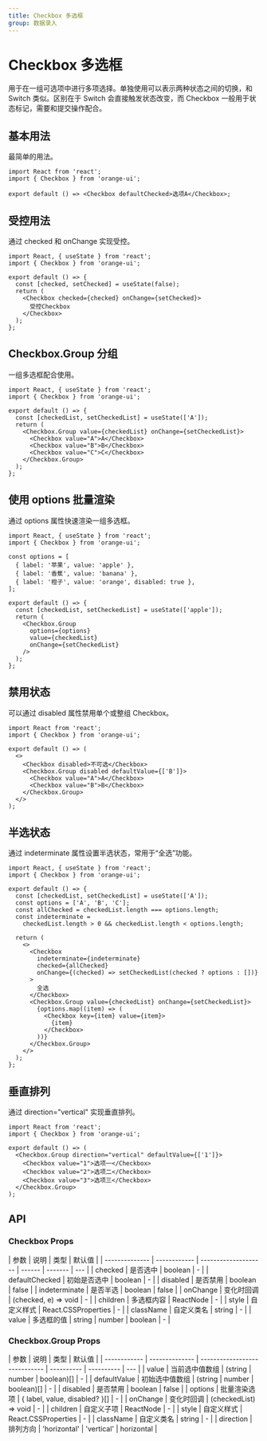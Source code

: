 ```yaml
---
title: Checkbox 多选框
group: 数据录入
---
```


# Checkbox 多选框

用于在一组可选项中进行多项选择。单独使用可以表示两种状态之间的切换，和 Switch 类似。区别在于 Switch 会直接触发状态改变，而 Checkbox 一般用于状态标记，需要和提交操作配合。

## 基本用法

最简单的用法。

```tsx
import React from 'react';
import { Checkbox } from 'orange-ui';

export default () => <Checkbox defaultChecked>选项A</Checkbox>;
```

## 受控用法

通过 checked 和 onChange 实现受控。

```tsx
import React, { useState } from 'react';
import { Checkbox } from 'orange-ui';

export default () => {
  const [checked, setChecked] = useState(false);
  return (
    <Checkbox checked={checked} onChange={setChecked}>
      受控Checkbox
    </Checkbox>
  );
};
```

## Checkbox.Group 分组

一组多选框配合使用。

```tsx
import React, { useState } from 'react';
import { Checkbox } from 'orange-ui';

export default () => {
  const [checkedList, setCheckedList] = useState(['A']);
  return (
    <Checkbox.Group value={checkedList} onChange={setCheckedList}>
      <Checkbox value="A">A</Checkbox>
      <Checkbox value="B">B</Checkbox>
      <Checkbox value="C">C</Checkbox>
    </Checkbox.Group>
  );
};
```

## 使用 options 批量渲染

通过 options 属性快速渲染一组多选框。

```tsx
import React, { useState } from 'react';
import { Checkbox } from 'orange-ui';

const options = [
  { label: '苹果', value: 'apple' },
  { label: '香蕉', value: 'banana' },
  { label: '橙子', value: 'orange', disabled: true },
];

export default () => {
  const [checkedList, setCheckedList] = useState(['apple']);
  return (
    <Checkbox.Group
      options={options}
      value={checkedList}
      onChange={setCheckedList}
    />
  );
};
```

## 禁用状态

可以通过 disabled 属性禁用单个或整组 Checkbox。

```tsx
import React from 'react';
import { Checkbox } from 'orange-ui';

export default () => (
  <>
    <Checkbox disabled>不可选</Checkbox>
    <Checkbox.Group disabled defaultValue={['B']}>
      <Checkbox value="A">A</Checkbox>
      <Checkbox value="B">B</Checkbox>
    </Checkbox.Group>
  </>
);
```

## 半选状态

通过 indeterminate 属性设置半选状态，常用于“全选”功能。

```tsx
import React, { useState } from 'react';
import { Checkbox } from 'orange-ui';

export default () => {
  const [checkedList, setCheckedList] = useState(['A']);
  const options = ['A', 'B', 'C'];
  const allChecked = checkedList.length === options.length;
  const indeterminate =
    checkedList.length > 0 && checkedList.length < options.length;

  return (
    <>
      <Checkbox
        indeterminate={indeterminate}
        checked={allChecked}
        onChange={(checked) => setCheckedList(checked ? options : [])}
      >
        全选
      </Checkbox>
      <Checkbox.Group value={checkedList} onChange={setCheckedList}>
        {options.map((item) => (
          <Checkbox key={item} value={item}>
            {item}
          </Checkbox>
        ))}
      </Checkbox.Group>
    </>
  );
};
```

## 垂直排列

通过 direction="vertical" 实现垂直排列。

```tsx
import React from 'react';
import { Checkbox } from 'orange-ui';

export default () => (
  <Checkbox.Group direction="vertical" defaultValue={['1']}>
    <Checkbox value="1">选项一</Checkbox>
    <Checkbox value="2">选项二</Checkbox>
    <Checkbox value="3">选项三</Checkbox>
  </Checkbox.Group>
);
```

## API

### Checkbox Props

| 参数           | 说明         | 类型                 | 默认值 |
| -------------- | ------------ | -------------------- | ------ | ------- | --- |
| checked        | 是否选中     | boolean              | -      |
| defaultChecked | 初始是否选中 | boolean              | -      |
| disabled       | 是否禁用     | boolean              | false  |
| indeterminate  | 是否半选     | boolean              | false  |
| onChange       | 变化时回调   | (checked, e) => void | -      |
| children       | 多选框内容   | ReactNode            | -      |
| style          | 自定义样式   | React.CSSProperties  | -      |
| className      | 自定义类名   | string               | -      |
| value          | 多选框的值   | string               | number | boolean | -   |

### Checkbox.Group Props

| 参数         | 说明           | 类型                          | 默认值     |
| ------------ | -------------- | ----------------------------- | ---------- | ---------- | --- |
| value        | 当前选中值数组 | (string                       | number     | boolean)[] | -   |
| defaultValue | 初始选中值数组 | (string                       | number     | boolean)[] | -   |
| disabled     | 是否禁用       | boolean                       | false      |
| options      | 批量渲染选项   | { label, value, disabled? }[] | -          |
| onChange     | 变化时回调     | (checkedList) => void         | -          |
| children     | 自定义子项     | ReactNode                     | -          |
| style        | 自定义样式     | React.CSSProperties           | -          |
| className    | 自定义类名     | string                        | -          |
| direction    | 排列方向       | 'horizontal'                  | 'vertical' | horizontal |
